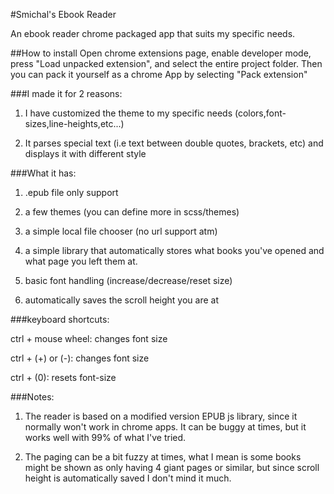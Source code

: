 #Smichal's Ebook Reader

An ebook reader chrome packaged app that suits my specific needs.


##How to install
Open chrome extensions page, enable developer mode, press "Load unpacked extension", and select the entire project folder.
Then you can pack it yourself as a chrome App by selecting "Pack extension"



###I made it for 2 reasons:

1) I have customized the theme to my specific needs (colors,font-sizes,line-heights,etc...)

2) It parses special text (i.e text between double quotes, brackets, etc) and displays it with different style



###What it has:

1) .epub file only support

2) a few themes (you can define more in scss/themes)

3) a simple local file chooser (no url support atm)

4) a simple library that automatically stores what books you've opened and what page you left them at.

5) basic font handling (increase/decrease/reset size)

6) automatically saves the scroll height you are at




###keyboard shortcuts:

ctrl + mouse wheel: changes font size

ctrl + (+) or (-): changes font size

ctrl + (0): resets font-size





###Notes:

1) The reader is based on a modified version EPUB js library, since it normally won't work in chrome apps.
It can be buggy at times, but it works well with 99% of what I've tried.

2) The paging can be a bit fuzzy at times, what I mean is some books might be shown as only having 4 giant pages or similar,
but since scroll height is automatically saved I don't mind it much.
